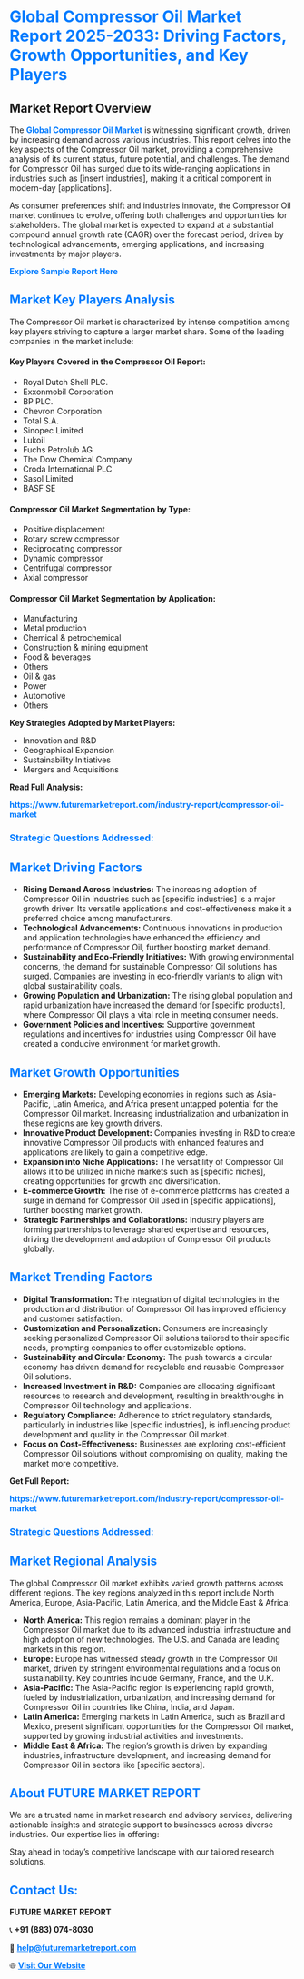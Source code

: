 <h1 style="color: #007BFF;">Global Compressor Oil Market Report 2025-2033: Driving Factors, Growth Opportunities, and Key Players</h1>

<section id="overview">
<h2>Market Report Overview</h2>
<p>The <a href="https://www.futuremarketreport.com/industry-report/compressor-oil-market" style="color: #007BFF; text-decoration: none;"><strong>Global Compressor Oil Market</strong></a> is witnessing significant growth, driven by increasing demand across various industries. This report delves into the key aspects of the Compressor Oil market, providing a comprehensive analysis of its current status, future potential, and challenges. The demand for Compressor Oil has surged due to its wide-ranging applications in industries such as [insert industries], making it a critical component in modern-day [applications].</p>
<p>As consumer preferences shift and industries innovate, the Compressor Oil market continues to evolve, offering both challenges and opportunities for stakeholders. The global market is expected to expand at a substantial compound annual growth rate (CAGR) over the forecast period, driven by technological advancements, emerging applications, and increasing investments by major players.</p>
</section>

<section id="overview">
<p><a href="https://www.futuremarketreport.com/request-sample/reportId=97524" style="color: #007BFF; text-decoration: none;"><strong>Explore Sample Report Here</strong></a></p>
</section>

<section id="key-players">
<h2 style="color: #007BFF;">Market Key Players Analysis</h2>
<p>The Compressor Oil market is characterized by intense competition among key players striving to capture a larger market share. Some of the leading companies in the market include:</p>
<h4>Key Players Covered in the Compressor Oil Report:</h4>
<ul><li>Royal Dutch Shell PLC.</li><li>Exxonmobil Corporation</li><li>BP PLC.</li><li>Chevron Corporation</li><li>Total S.A.</li><li>Sinopec Limited</li><li>Lukoil</li><li>Fuchs Petrolub AG</li><li>The Dow Chemical Company</li><li>Croda International PLC</li><li>Sasol Limited</li><li>BASF SE</li></ul>
<h4>Compressor Oil Market Segmentation by Type:</h4>
<ul><li>Positive displacement</li><li>Rotary screw compressor</li><li>Reciprocating compressor</li><li>Dynamic compressor</li><li>Centrifugal compressor</li><li>Axial compressor</li></ul>

<h4>Compressor Oil Market Segmentation by Application:</h4>
<ul><li>Manufacturing</li><li>Metal production</li><li>Chemical &amp; petrochemical</li><li>Construction &amp; mining equipment</li><li>Food &amp; beverages</li><li>Others</li><li>Oil &amp; gas</li><li>Power</li><li>Automotive</li><li>Others</li></ul>
<p><strong>Key Strategies Adopted by Market Players:</strong></p>
<ul>
<li>Innovation and R&D</li>
<li>Geographical Expansion</li>
<li>Sustainability Initiatives</li>
<li>Mergers and Acquisitions</li>
</ul>
</section>

<section>
<p><strong>Read Full Analysis: </strong></p><a href="https://www.futuremarketreport.com/industry-report/compressor-oil-market" style="color: #007BFF; text-decoration: none;"><strong>https://www.futuremarketreport.com/industry-report/compressor-oil-market</strong></a>
<h3 style="color: #007BFF;">Strategic Questions Addressed:</h3>
</section>

<section id="driving-factors">
<h2 style="color: #007BFF;">Market Driving Factors</h2>
<ul>
<li><strong>Rising Demand Across Industries:</strong> The increasing adoption of Compressor Oil in industries such as [specific industries] is a major growth driver. Its versatile applications and cost-effectiveness make it a preferred choice among manufacturers.</li>
<li><strong>Technological Advancements:</strong> Continuous innovations in production and application technologies have enhanced the efficiency and performance of Compressor Oil, further boosting market demand.</li>
<li><strong>Sustainability and Eco-Friendly Initiatives:</strong> With growing environmental concerns, the demand for sustainable Compressor Oil solutions has surged. Companies are investing in eco-friendly variants to align with global sustainability goals.</li>
<li><strong>Growing Population and Urbanization:</strong> The rising global population and rapid urbanization have increased the demand for [specific products], where Compressor Oil plays a vital role in meeting consumer needs.</li>
<li><strong>Government Policies and Incentives:</strong> Supportive government regulations and incentives for industries using Compressor Oil have created a conducive environment for market growth.</li>
</ul>
</section>

<section id="growth-opportunities">
<h2 style="color: #007BFF;">Market Growth Opportunities</h2>
<ul>
<li><strong>Emerging Markets:</strong> Developing economies in regions such as Asia-Pacific, Latin America, and Africa present untapped potential for the Compressor Oil market. Increasing industrialization and urbanization in these regions are key growth drivers.</li>
<li><strong>Innovative Product Development:</strong> Companies investing in R&D to create innovative Compressor Oil products with enhanced features and applications are likely to gain a competitive edge.</li>
<li><strong>Expansion into Niche Applications:</strong> The versatility of Compressor Oil allows it to be utilized in niche markets such as [specific niches], creating opportunities for growth and diversification.</li>
<li><strong>E-commerce Growth:</strong> The rise of e-commerce platforms has created a surge in demand for Compressor Oil used in [specific applications], further boosting market growth.</li>
<li><strong>Strategic Partnerships and Collaborations:</strong> Industry players are forming partnerships to leverage shared expertise and resources, driving the development and adoption of Compressor Oil products globally.</li>
</ul>
</section>

<section id="trending-factors">
<h2 style="color: #007BFF;">Market Trending Factors</h2>
<ul>
<li><strong>Digital Transformation:</strong> The integration of digital technologies in the production and distribution of Compressor Oil has improved efficiency and customer satisfaction.</li>
<li><strong>Customization and Personalization:</strong> Consumers are increasingly seeking personalized Compressor Oil solutions tailored to their specific needs, prompting companies to offer customizable options.</li>
<li><strong>Sustainability and Circular Economy:</strong> The push towards a circular economy has driven demand for recyclable and reusable Compressor Oil solutions.</li>
<li><strong>Increased Investment in R&D:</strong> Companies are allocating significant resources to research and development, resulting in breakthroughs in Compressor Oil technology and applications.</li>
<li><strong>Regulatory Compliance:</strong> Adherence to strict regulatory standards, particularly in industries like [specific industries], is influencing product development and quality in the Compressor Oil market.</li>
<li><strong>Focus on Cost-Effectiveness:</strong> Businesses are exploring cost-efficient Compressor Oil solutions without compromising on quality, making the market more competitive.</li>
</ul>
</section>

<section>
<p><strong>Get Full Report: </strong></p><a href="https://www.futuremarketreport.com/industry-report/compressor-oil-market" style="color: #007BFF; text-decoration: none;"><strong>https://www.futuremarketreport.com/industry-report/compressor-oil-market</strong></a>
<h3 style="color: #007BFF;">Strategic Questions Addressed:</h3>
</section>


<section id="regional-analysis">
<h2 style="color: #007BFF;">Market Regional Analysis</h2>
<p>The global Compressor Oil market exhibits varied growth patterns across different regions. The key regions analyzed in this report include North America, Europe, Asia-Pacific, Latin America, and the Middle East & Africa:</p>
<ul>
<li><strong>North America:</strong> This region remains a dominant player in the Compressor Oil market due to its advanced industrial infrastructure and high adoption of new technologies. The U.S. and Canada are leading markets in this region.</li>
<li><strong>Europe:</strong> Europe has witnessed steady growth in the Compressor Oil market, driven by stringent environmental regulations and a focus on sustainability. Key countries include Germany, France, and the U.K.</li>
<li><strong>Asia-Pacific:</strong> The Asia-Pacific region is experiencing rapid growth, fueled by industrialization, urbanization, and increasing demand for Compressor Oil in countries like China, India, and Japan.</li>
<li><strong>Latin America:</strong> Emerging markets in Latin America, such as Brazil and Mexico, present significant opportunities for the Compressor Oil market, supported by growing industrial activities and investments.</li>
<li><strong>Middle East & Africa:</strong> The region’s growth is driven by expanding industries, infrastructure development, and increasing demand for Compressor Oil in sectors like [specific sectors].</li>
</ul>
</section>

<footer>
<h2 style="color: #007BFF;">About FUTURE MARKET REPORT</h2>
<p>We are a trusted name in market research and advisory services, delivering actionable insights and strategic support to businesses across diverse industries. Our expertise lies in offering:</p>

<p>Stay ahead in today’s competitive landscape with our tailored research solutions.</p>

<h2 style="color: #007BFF;">Contact Us:</h2>
<p><strong>FUTURE MARKET REPORT</strong></p>
<p>📞 <strong>+91 (883) 074-8030</strong></p>
<p>📧 <strong><a href="mailto:help@futuremarketreport.com" style="color: #007BFF;">help@futuremarketreport.com</a></strong></p>
<p>🌐 <strong><a href="https://www.futuremarketreport.com/" style="color: #007BFF;">Visit Our Website</a></strong></p>
</footer>
